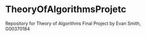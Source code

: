 # TheoryOfAlgorithmsProjetc
Repository for Theory of Algorithms Final Project by Evan Smith, G00370184
